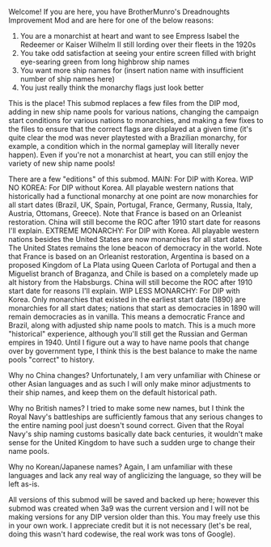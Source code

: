 Welcome! If you are here, you have BrotherMunro's Dreadnoughts Improvement Mod and are here for one of the below reasons:

1. You are a monarchist at heart and want to see Empress Isabel the Redeemer or Kaiser Wilhelm II still lording over their fleets in the 1920s
2. You take odd satisfaction at seeing your entire screen filled with bright eye-searing green from long highbrow ship names
3. You want more ship names for (insert nation name with insufficient number of ship names here)
4. You just really think the monarchy flags just look better

This is the place! This submod replaces a few files from the DIP mod, adding in new ship name pools for various nations, changing the campaign start conditions for various nations to monarchies, and making a few
fixes to the files to ensure that the correct flags are displayed at a given time (it's quite clear the mod was never playtested with a Brazilian monarchy, for example, a condition which in the normal gameplay
will literally never happen). Even if you're not a monarchist at heart, you can still enjoy the variety of new ship name pools!

There are a few "editions" of this submod.
MAIN: For DIP with Korea. WIP
NO KOREA: For DIP without Korea. All playable western nations that historically had a functional monarchy at one point are now monarchies for all start dates (Brazil, UK, Spain, Portugal, France, Germany, Russia, 
  Italy, Austria, Ottomans, Greece). Note that France is based on an Orleanist restoration. China will still become the ROC after 1910 start date for reasons I'll explain.
EXTREME MONARCHY: For DIP with Korea. All playable western nations besides the United States are now monarchies for all start dates. The United States remains the lone beacon of democracy in the world. Note that
  France is based on an Orleanist restoration, Argentina is based on a proposed Kingdom of La Plata using Queen Carlota of Portugal and then a Miguelist branch of Braganza, and Chile is based on a completely
  made up alt history from the Habsburgs. China will still become the ROC after 1910 start date for reasons I'll explain. WIP
LESS MONARCHY: For DIP with Korea. Only monarchies that existed in the earliest start date (1890) are monarchies for all start dates; nations that start as democracies in 1890 will remain democracies as in
  vanilla. This means a democratic France and Brazil, along with adjusted ship name pools to match. This is a much more "historical" experience, although you'll still get the Russian and German empires in 1940.
  Until I figure out a way to have name pools that change over by government type, I think this is the best balance to make the name pools "correct" to history.


Why no China changes? Unfortunately, I am very unfamiliar with Chinese or other Asian languages and as such I will only make minor adjustments to their ship names, and keep them on the default historical path.

Why no British names? I tried to make some new names, but I think the Royal Navy's battleships are sufficiently famous that any serious changes to the entire naming pool just doesn't sound correct. Given that
  the Royal Navy's ship naming customs basically date back centuries, it wouldn't make sense for the United Kingdom to have such a sudden urge to change their name pools.

Why no Korean/Japanese names? Again, I am unfamiliar with these languages and lack any real way of anglicizing the language, so they will be left as-is.



All versions of this submod will be saved and backed up here; however this submod was created when 3a9 was the current version and I will not be making versions for any DIP version older than this.
You may freely use this in your own work. I appreciate credit but it is not necessary (let's be real, doing this wasn't hard codewise, the real work was tons of Google).
